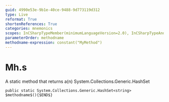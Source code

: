 ```yaml
---
guid: 4990e53e-9b1e-40ce-9488-9d773119d312
type: Live
reformat: True
shortenReferences: True
categories: mnemonics
scopes: InCSharpTypeMember(minimumLanguageVersion=2.0), InCSharpTypeAndNamespace(minimumLanguageVersion=2.0)
parameterOrder: methodname
methodname-expression: constant("MyMethod")
---
```


# Mh.s

A static method that returns a(n) System.Collections.Generic.HashSet<string>

```
public static System.Collections.Generic.HashSet<string> $methodname$(){$END$}
```
